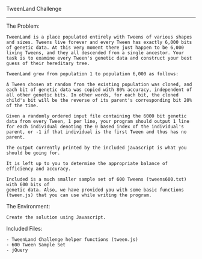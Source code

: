 TweenLand Challenge

-------------------

The Problem:
	
	TweenLand is a place populated entirely with Tweens of various shapes
	and sizes. Tweens live forever and every Tween has exactly 6,000 bits
	of genetic data. At this very moment there just happen to be 6,000
	living Tweens, and they all descended from a single ancestor. Your
	task is to examine every Tween's genetic data and construct your best
	guess of their hereditary tree.

	TweenLand grew from population 1 to population 6,000 as follows:

	A Tween chosen at random from the existing population was cloned, and
	each bit of genetic data was copied with 80% accuracy, independent of
	all other genetic bits. In other words, for each bit, the cloned
	child's bit will be the reverse of its parent's corresponding bit 20%
	of the time.

	Given a randomly ordered input file containing the 6000 bit genetic
	data from every Tween, 1 per line, your program should output 1 line
	for each individual denoting the 0 based index of the individual's
	parent, or -1 if that individual is the first Tween and thus has no
	parent.

	The output currently printed by the included javascript is what you
	should be going for.

	It is left up to you to determine the appropriate balance of
	efficiency and accuracy.

	Included is a much smaller sample set of 600 Tweens (tweens600.txt) with 600 bits of
	genetic data. Also, we have provided you with some basic functions (tween.js) that you can use while writing the program.

The Environment:
	
	Create the solution using Javascript.

Included Files:

	- TweenLand Challenge helper functions (tween.js)
	- 600 Tween Sample Set
	- jQuery